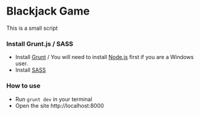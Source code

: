 Blackjack Game
==============

This is a small script


### Install Grunt.js / SASS

* Install [Grunt](http://gruntjs.com/) / You will need to install [Node.js](http://nodejs.org/) first if you are a Windows user.
* Install [SASS](http://sass-lang.com/)


### How to use

* Run `grunt dev` in your terminal
* Open the site http://localhost:8000
